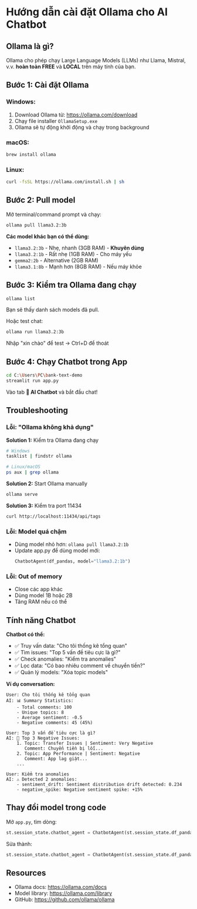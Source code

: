 # Hướng dẫn cài đặt Ollama cho AI Chatbot

## Ollama là gì?

Ollama cho phép chạy Large Language Models (LLMs) như Llama, Mistral, v.v. **hoàn toàn FREE** và **LOCAL** trên máy tính của bạn.

## Bước 1: Cài đặt Ollama

### Windows:

1. Download Ollama từ: https://ollama.com/download
2. Chạy file installer `OllamaSetup.exe`
3. Ollama sẽ tự động khởi động và chạy trong background

### macOS:

```bash
brew install ollama
```

### Linux:

```bash
curl -fsSL https://ollama.com/install.sh | sh
```

## Bước 2: Pull model

Mở terminal/command prompt và chạy:

```bash
ollama pull llama3.2:3b
```

**Các model khác bạn có thể dùng:**
- `llama3.2:3b` - Nhẹ, nhanh (3GB RAM) - **Khuyên dùng**
- `llama3.2:1b` - Rất nhẹ (1GB RAM) - Cho máy yếu
- `gemma2:2b` - Alternative (2GB RAM)
- `llama3.1:8b` - Mạnh hơn (8GB RAM) - Nếu máy khỏe

## Bước 3: Kiểm tra Ollama đang chạy

```bash
ollama list
```

Bạn sẽ thấy danh sách models đã pull.

Hoặc test chat:
```bash
ollama run llama3.2:3b
```

Nhập "xin chào" để test → Ctrl+D để thoát

## Bước 4: Chạy Chatbot trong App

```bash
cd C:\Users\PC\bank-text-demo
streamlit run app.py
```

Vào tab **💬 AI Chatbot** và bắt đầu chat!

## Troubleshooting

### Lỗi: "Ollama không khả dụng"

**Solution 1:** Kiểm tra Ollama đang chạy
```bash
# Windows
tasklist | findstr ollama

# Linux/macOS
ps aux | grep ollama
```

**Solution 2:** Start Ollama manually
```bash
ollama serve
```

**Solution 3:** Kiểm tra port 11434
```bash
curl http://localhost:11434/api/tags
```

### Lỗi: Model quá chậm

- Dùng model nhỏ hơn: `ollama pull llama3.2:1b`
- Update app.py để dùng model mới:
  ```python
  ChatbotAgent(df_pandas, model="llama3.2:1b")
  ```

### Lỗi: Out of memory

- Close các app khác
- Dùng model 1B hoặc 2B
- Tăng RAM nếu có thể

## Tính năng Chatbot

**Chatbot có thể:**
- ✅ Truy vấn data: "Cho tôi thống kê tổng quan"
- ✅ Tìm issues: "Top 5 vấn đề tiêu cực là gì?"
- ✅ Check anomalies: "Kiểm tra anomalies"
- ✅ Lọc data: "Có bao nhiêu comment về chuyển tiền?"
- ✅ Quản lý models: "Xóa topic models"

**Ví dụ conversation:**

```
User: Cho tôi thống kê tổng quan
AI: 📊 Summary Statistics:
    - Total comments: 100
    - Unique topics: 8
    - Average sentiment: -0.5
    - Negative comments: 45 (45%)

User: Top 3 vấn đề tiêu cực là gì?
AI: 🚨 Top 3 Negative Issues:
    1. Topic: Transfer Issues | Sentiment: Very Negative
       Comment: Chuyển tiền bị lỗi...
    2. Topic: App Performance | Sentiment: Negative
       Comment: App lag giật...
    ...

User: Kiểm tra anomalies
AI: ⚠️ Detected 2 anomalies:
    - sentiment_drift: Sentiment distribution drift detected: 0.234
    - negative_spike: Negative sentiment spike: +15%
```

## Thay đổi model trong code

Mở `app.py`, tìm dòng:
```python
st.session_state.chatbot_agent = ChatbotAgent(st.session_state.df_pandas)
```

Sửa thành:
```python
st.session_state.chatbot_agent = ChatbotAgent(st.session_state.df_pandas, model="llama3.2:1b")
```

## Resources

- Ollama docs: https://ollama.com/docs
- Model library: https://ollama.com/library
- GitHub: https://github.com/ollama/ollama
